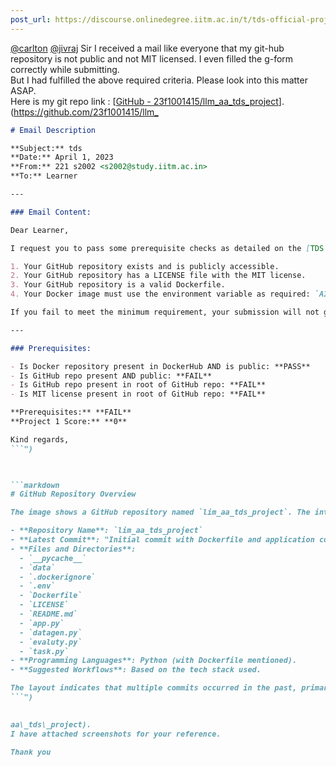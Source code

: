 ```yaml
---
post_url: https://discourse.onlinedegree.iitm.ac.in/t/tds-official-project1-discrepencies/171141/248
---
```

[@carlton](/u/carlton) [@jivraj](/u/jivraj) Sir I received a mail like everyone that my git-hub repository is not public and not MIT licensed. I even filled the g-form correctly while submitting.  
But I had fulfilled the above required criteria. Please look into this matter ASAP.  
Here is my git repo link : [[GitHub - 23f1001415/llm\_aa\_tds\_project](https://github.com/23f1001415/llm_aa_tds_project)]. (<https://github.com/23f1001415/llm_>  

```markdown
# Email Description

**Subject:** tds  
**Date:** April 1, 2023  
**From:** 221 s2002 <s2002@study.iitm.ac.in>  
**To:** Learner

---

### Email Content:

Dear Learner,

I request you to pass some prerequisite checks as detailed on the [TDS Project 1: Evaluation page](https://example.com):

1. Your GitHub repository exists and is publicly accessible.
2. Your GitHub repository has a LICENSE file with the MIT license.
3. Your GitHub repository is a valid Dockerfile.
4. Your Docker image must use the environment variable as required: `AIRPROXY_TOKEN=${AIRPROXY_TOKEN:-8000:8000}$IMAGE_NAME`.

If you fail to meet the minimum requirement, your submission will not get evaluated.

---

### Prerequisites:

- Is Docker repository present in DockerHub AND is public: **PASS**
- Is GitHub repo present AND public: **FAIL**
- Is GitHub repo present in root of GitHub repo: **FAIL**
- Is MIT license present in root of GitHub repo: **FAIL**

**Prerequisites:** **FAIL**  
**Project 1 Score:** **0**

Kind regards,
```")

  

```markdown
# GitHub Repository Overview

The image shows a GitHub repository named `lim_aa_tds_project`. The interface displays various elements related to the repository, including:

- **Repository Name**: `lim_aa_tds_project`
- **Latest Commit**: "Initial commit with Dockerfile and application code" made 2 months ago.
- **Files and Directories**:
  - `__pycache__`
  - `data`
  - `.dockerignore`
  - `.env`
  - `Dockerfile`
  - `LICENSE`
  - `README.md`
  - `app.py`
  - `datagen.py`
  - `evaluty.py`
  - `task.py`
- **Programming Languages**: Python (with Dockerfile mentioned).
- **Suggested Workflows**: Based on the tech stack used.

The layout indicates that multiple commits occurred in the past, primarily focusing on Docker integration and application code.
```")

  
aa\_tds\_project).  
I have attached screenshots for your reference.

Thank you